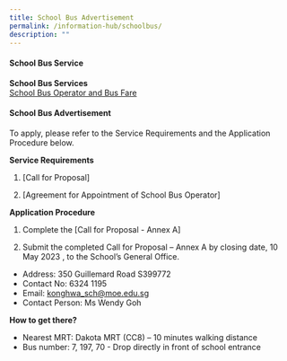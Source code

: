 ```yaml
---
title: School Bus Advertisement
permalink: /information-hub/schoolbus/
description: ""
---
```

#### School Bus Service

**School Bus Services**<br>
[School Bus Operator and Bus Fare](/files/school%20bus%20operator%20and%20nte.pdf)

#### School Bus Advertisement

To apply, please refer to the Service Requirements and the Application Procedure below.

**Service Requirements**
1.	[Call for Proposal] 
 
2.	[Agreement for Appointment of School Bus Operator] 

**Application Procedure**

1. Complete the [Call for Proposal - Annex A] 

2. Submit the completed Call for Proposal – Annex A by closing date, 10 May 2023 , to the School’s General Office.

* Address: 350 Guillemard Road S399772
* Contact No: 6324 1195
* Email: konghwa_sch@moe.edu.sg
* Contact Person: Ms Wendy Goh


**How to get there?**
* Nearest MRT: Dakota MRT (CC8) – 10 minutes walking distance
* Bus number: 7, 197, 70 - Drop directly in front of school entrance